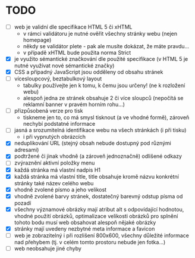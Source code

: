 # TODO

- [ ] web je validní dle specifikace HTML 5 či xHTML
  - v rámci validátoru je nutné ověřit všechny stránky webu (nejen homepage)
  - někdy se validátor plete - pak ale musíte dokázat, že máte pravdu…
  - v případě xHTML bude použita norma Strict
- [x] je využito sémantické značkování dle použité specifikace (v HTML 5 je nutné využívat nové sémantické značky)
- [x] CSS a případný JavaScript jsou odděleny od obsahu stránek
- [ ] vícesloupcový, beztabulkový layout
  - tabulky používejte jen k tomu, k čemu jsou určeny! (ne k rozložení webu)
  - alespoň jedna ze stránek obsahuje 2 či více sloupců (nepočítá se reklamní banner v pravém horním rohu…)
- [ ] přizpůsobená verze pro tisk
  - tiskneme jen to, co má smysl tisknout (a ve vhodné formě), zároveň nechybí podstatné informace
- [ ] jasná a srozumitelná identifikace webu na všech stránkách (i při tisku)
  - i při vypnutých obrázcích
- [x] neduplikování URL (stejný obsah nebude dostupný pod různými adresami)
- [x] podtržené či jinak vhodně (a zároveň jednoznačně) odlišené odkazy
- [ ] zvýraznění aktivní položky menu
- [x] každá stránka má vlastní nadpis H1
- [x] každá stránka má vlastní title, title obsahuje kromě názvu konkrétní stránky také název celého webu
- [x] vhodně zvolené písmo a jeho velikost
- [x] vhodně zvolené barvy stránek, dostatečný barevný odstup písma od pozadí
- [x] všechny významové obrázky mají atribut alt s odpovídající hodnotou, vhodné použití obrázků, optimalizace velikosti obrázků
      pro splnění tohoto bodu musí web obsahovat alespoň nějaké obrázky
- [x] stránky mají uvedeny nezbytné meta informace a favicon
- [ ] web je zobrazitelný i při rozlišení 800x600, všechny důležité informace nad přehybem (tj. v celém tomto prostoru nebude jen fotka…)
- [ ] web neobsahuje jiné chyby
